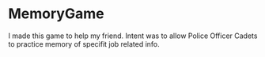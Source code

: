 # MemoryGame
I made this game to help my friend. Intent was to allow Police Officer Cadets to practice memory of specifit job related info.
